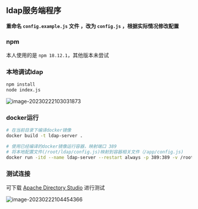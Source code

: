 ## ldap服务端程序

**重命名 `config.example.js` 文件 ，改为 `config.js` ，根据实际情况修改配置**


### npm

本人使用的是 `npm 18.12.1`，其他版本未尝试

### 本地调试ldap

``` bash
npm install
node index.js
```

![image-20230222103031873](https://img.zwsdk.cn/image-20230222103031873.png)







### docker运行

``` bash
# 在当前目录下编译docker镜像
docker build -t ldap-server .

# 使用已经编译的docker镜像运行容器，映射端口 389
# 将本地配置文件(/root/ldap/config.js)映射到容器相关文件（/app/config.js)
docker run -itd --name ldap-server --restart always -p 389:389 -v /root/ldap/config.js:/app/config.js ldap-server
```

### 测试连接

可下载  [Apache Directory Studio](https://directory.apache.org/studio/) 进行测试

![image-20230222104454366](https://img.zwsdk.cn/image-20230222104454366.png)
